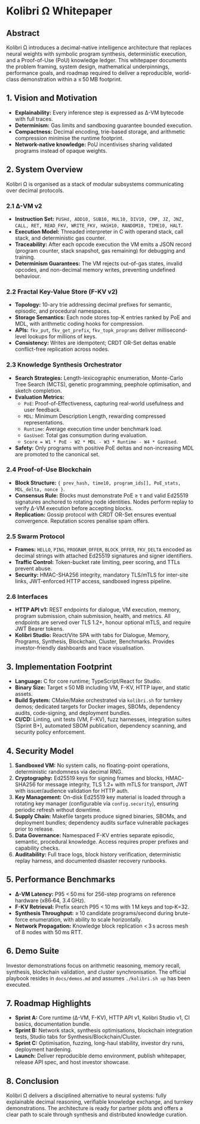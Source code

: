# Kolibri Ω Whitepaper

## Abstract
Kolibri Ω introduces a decimal-native intelligence architecture that replaces neural weights with symbolic program synthesis, deterministic execution, and a Proof-of-Use (PoU) knowledge ledger. This whitepaper documents the problem framing, system design, mathematical underpinnings, performance goals, and roadmap required to deliver a reproducible, world-class demonstration within a ≤ 50 MB footprint.

## 1. Vision and Motivation
* **Explainability:** Every inference step is expressed as Δ-VM bytecode with full traces.
* **Determinism:** Gas limits and sandboxing guarantee bounded execution.
* **Compactness:** Decimal encoding, trie-based storage, and arithmetic compression minimise the runtime footprint.
* **Network-native knowledge:** PoU incentivises sharing validated programs instead of opaque weights.

## 2. System Overview
Kolibri Ω is organised as a stack of modular subsystems communicating over decimal protocols.

### 2.1 Δ-VM v2
* **Instruction Set:** `PUSHd, ADD10, SUB10, MUL10, DIV10, CMP, JZ, JNZ, CALL, RET, READ_FKV, WRITE_FKV, HASH10, RANDOM10, TIME10, HALT`.
* **Execution Model:** Threaded interpreter in C with operand stack, call stack, and deterministic gas counter.
* **Traceability:** After each opcode execution the VM emits a JSON record (program counter, stack snapshot, gas remaining) for debugging and training.
* **Determinism Guarantees:** The VM rejects out-of-gas states, invalid opcodes, and non-decimal memory writes, preventing undefined behaviour.

### 2.2 Fractal Key-Value Store (F-KV v2)
* **Topology:** 10-ary trie addressing decimal prefixes for semantic, episodic, and procedural namespaces.
* **Storage Semantics:** Each node stores top-K entries ranked by PoE and MDL, with arithmetic coding hooks for compression.
* **APIs:** `fkv_put`, `fkv_get_prefix`, `fkv_topk_programs` deliver millisecond-level lookups for millions of keys.
* **Consistency:** Writes are idempotent; CRDT OR-Set deltas enable conflict-free replication across nodes.

### 2.3 Knowledge Synthesis Orchestrator
* **Search Strategies:** Length-lexicographic enumeration, Monte-Carlo Tree Search (MCTS), genetic programming, peephole optimisation, and sketch completion.
* **Evaluation Metrics:**
  - `PoE`: Proof-of-Effectiveness, capturing real-world usefulness and user feedback.
  - `MDL`: Minimum Description Length, rewarding compressed representations.
  - `Runtime`: Average execution time under benchmark load.
  - `GasUsed`: Total gas consumption during evaluation.
  - `Score = W1 * PoE - W2 * MDL - W3 * Runtime - W4 * GasUsed`.
* **Safety:** Only programs with positive PoE deltas and non-increasing MDL are promoted to the canonical set.

### 2.4 Proof-of-Use Blockchain
* **Block Structure:** `{ prev_hash, time10, program_ids[], PoE_stats, MDL_delta, nonce }`.
* **Consensus Rule:** Blocks must demonstrate PoE ≥ τ and valid Ed25519 signatures anchored to rotating node identities. Nodes perform replay to verify Δ-VM execution before accepting blocks.
* **Replication:** Gossip protocol with CRDT OR-Set ensures eventual convergence. Reputation scores penalise spam offers.

### 2.5 Swarm Protocol
* **Frames:** `HELLO`, `PING`, `PROGRAM_OFFER`, `BLOCK_OFFER`, `FKV_DELTA` encoded as decimal strings with attached Ed25519 signatures and signer identifiers.
* **Traffic Control:** Token-bucket rate limiting, peer scoring, and TTLs prevent abuse.
* **Security:** HMAC-SHA256 integrity, mandatory TLS/mTLS for inter-site links, JWT-enforced HTTP access, sandboxed ingress pipeline.

### 2.6 Interfaces
* **HTTP API v1:** REST endpoints for dialogue, VM execution, memory, program submission, chain submission, health, and metrics. All endpoints are served over TLS 1.2+, honour optional mTLS, and require JWT Bearer tokens.
* **Kolibri Studio:** React/Vite SPA with tabs for Dialogue, Memory, Programs, Synthesis, Blockchain, Cluster, Benchmarks. Provides investor-friendly dashboards and trace visualisation.

## 3. Implementation Footprint
* **Language:** C for core runtime; TypeScript/React for Studio.
* **Binary Size:** Target ≤ 50 MB including VM, F-KV, HTTP layer, and static assets.
* **Build System:** CMake/Make orchestrated via `kolibri.sh` for turnkey demos; dedicated targets for Docker images, SBOMs, dependency audits, code-signing, and deployment bundles.
* **CI/CD:** Linting, unit tests (VM, F-KV), fuzz harnesses, integration suites (Sprint B+), automated SBOM publication, dependency scanning, and security policy enforcement.

## 4. Security Model
1. **Sandboxed VM:** No system calls, no floating-point operations, deterministic randomness via decimal RNG.
2. **Cryptography:** Ed25519 keys for signing frames and blocks, HMAC-SHA256 for message integrity, TLS 1.2+ with mTLS for transport, JWT with issuer/audience validation for HTTP auth.
3. **Key Management:** On-disk Ed25519 key material is loaded through a rotating key manager (configurable via `config.security`), ensuring periodic refresh without downtime.
4. **Supply Chain:** Makefile targets produce signed binaries, SBOMs, and deployment bundles; dependency audits surface vulnerable packages prior to release.
5. **Data Governance:** Namespaced F-KV entries separate episodic, semantic, procedural knowledge. Access requires proper prefixes and capability checks.
6. **Auditability:** Full trace logs, block history verification, deterministic replay harness, and documented disaster recovery runbooks.

## 5. Performance Benchmarks
* **Δ-VM Latency:** P95 < 50 ms for 256-step programs on reference hardware (x86‑64, 3.4 GHz).
* **F-KV Retrieval:** Prefix search P95 < 10 ms with 1 M keys and top‑K=32.
* **Synthesis Throughput:** ≥ 10 candidate programs/second during brute-force enumeration, with ability to scale horizontally.
* **Network Propagation:** Knowledge block replication < 3 s across mesh of 8 nodes with 50 ms RTT.

## 6. Demo Suite
Investor demonstrations focus on arithmetic reasoning, memory recall, synthesis, blockchain validation, and cluster synchronisation. The official playbook resides in `docs/demos.md` and assumes `./kolibri.sh up` has been executed.

## 7. Roadmap Highlights
* **Sprint A:** Core runtime (Δ-VM, F-KV), HTTP API v1, Kolibri Studio v1, CI basics, documentation bundle.
* **Sprint B:** Network stack, synthesis optimisations, blockchain integration tests, Studio tabs for Synthesis/Blockchain/Cluster.
* **Sprint C:** Optimisation, fuzzing, long-haul stability, investor dry runs, deployment hardening.
* **Launch:** Deliver reproducible demo environment, publish whitepaper, release API spec, and host investor showcase.

## 8. Conclusion
Kolibri Ω delivers a disciplined alternative to neural systems: fully explainable decimal reasoning, verifiable knowledge exchange, and turnkey demonstrations. The architecture is ready for partner pilots and offers a clear path to scale through synthesis and distributed knowledge curation.

